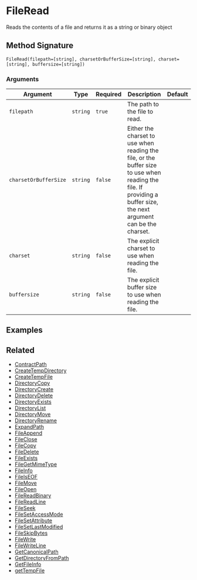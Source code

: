 # FileRead

Reads the contents of a file and returns it as a string or binary object

## Method Signature

```
FileRead(filepath=[string], charsetOrBufferSize=[string], charset=[string], buffersize=[string])
```

### Arguments

| Argument              | Type     | Required | Description                                                                                                                                                         | Default |
| --------------------- | -------- | -------- | ------------------------------------------------------------------------------------------------------------------------------------------------------------------- | ------- |
| `filepath`            | `string` | `true`   | The path to the file to read.                                                                                                                                       |         |
| `charsetOrBufferSize` | `string` | `false`  | Either the charset to use when reading the file, or the buffer size to use when reading the file. If providing a buffer size, the next argument can be the charset. |         |
| `charset`             | `string` | `false`  | The explicit charset to use when reading the file.                                                                                                                  |         |
| `buffersize`          | `string` | `false`  | The explicit buffer size to use when reading the file.                                                                                                              |         |

## Examples

## Related

* [ContractPath](contractpath.md)
* [CreateTempDirectory](createtempdirectory.md)
* [CreateTempFile](createtempfile.md)
* [DirectoryCopy](directorycopy.md)
* [DirectoryCreate](directorycreate.md)
* [DirectoryDelete](directorydelete.md)
* [DirectoryExists](directoryexists.md)
* [DirectoryList](directorylist.md)
* [DirectoryMove](directorymove.md)
* [DirectoryRename](directoryrename.md)
* [ExpandPath](expandpath.md)
* [FileAppend](fileappend.md)
* [FileClose](fileclose.md)
* [FileCopy](filecopy.md)
* [FileDelete](filedelete.md)
* [FileExists](fileexists.md)
* [FileGetMimeType](filegetmimetype.md)
* [FileInfo](fileinfo.md)
* [FileIsEOF](fileiseof.md)
* [FileMove](filemove.md)
* [FileOpen](fileopen.md)
* [FileReadBinary](filereadbinary.md)
* [FileReadLine](filereadline.md)
* [FileSeek](fileseek.md)
* [FileSetAccessMode](filesetaccessmode.md)
* [FileSetAttribute](filesetattribute.md)
* [FileSetLastModified](filesetlastmodified.md)
* [FileSkipBytes](fileskipbytes.md)
* [FileWrite](filewrite.md)
* [FileWriteLine](filewriteline.md)
* [GetCanonicalPath](getcanonicalpath.md)
* [GetDirectoryFromPath](getdirectoryfrompath.md)
* [GetFileInfo](getfileinfo.md)
* [getTempFile](gettempfile.md)
